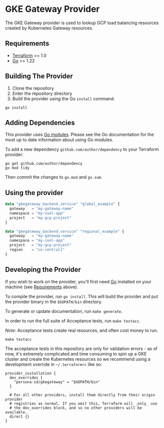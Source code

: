 # GKE Gateway Provider

The GKE Gateway provider is used to lookup GCP load balancing resources created by Kubernetes Gateway resources.

## Requirements

- [Terraform](https://developer.hashicorp.com/terraform/downloads) >= 1.0
- [Go](https://golang.org/doc/install) >= 1.22

## Building The Provider

1. Clone the repository
1. Enter the repository directory
1. Build the provider using the Go `install` command:

```shell
go install
```

## Adding Dependencies

This provider uses [Go modules](https://github.com/golang/go/wiki/Modules).
Please see the Go documentation for the most up to date information about using Go modules.

To add a new dependency `github.com/author/dependency` to your Terraform provider:

```shell
go get github.com/author/dependency
go mod tidy
```

Then commit the changes to `go.mod` and `go.sum`.

## Using the provider

```terraform
data "gkegateway_backend_service" "global_example" {
  gateway   = "my-gateway-name"
  namespace = "my-cool-app"
  project   = "my-gcp-project"
}

data "gkegateway_backend_service" "regional_example" {
  gateway   = "my-gateway-name"
  namespace = "my-cool-app"
  project   = "my-gcp-project"
  region    = "us-central1"
}
```

## Developing the Provider

If you wish to work on the provider, you'll first need [Go](http://www.golang.org) installed on your machine (see [Requirements](#requirements) above).

To compile the provider, run `go install`. This will build the provider and put the provider binary in the `$GOPATH/bin` directory.

To generate or update documentation, run `make generate`.

In order to run the full suite of Acceptance tests, run `make testacc`.

*Note:* Acceptance tests create real resources, and often cost money to run.

```shell
make testacc
```

The acceptance tests in this repository are only for validation errors - as of now, it's extremely complicated and time consuming to spin up a GKE cluster and create the Kubernetes resources so we recommend using a development override in `~/.terraformrc` like so:

```hcl
provider_installation {
  dev_overrides {
    "persona-id/gkegateway" = "$GOPATH/bin"
  }

  # For all other providers, install them directly from their origin provider
  # registries as normal. If you omit this, Terraform will _only_ use
  # the dev_overrides block, and so no other providers will be available.
  direct {}
}
```
